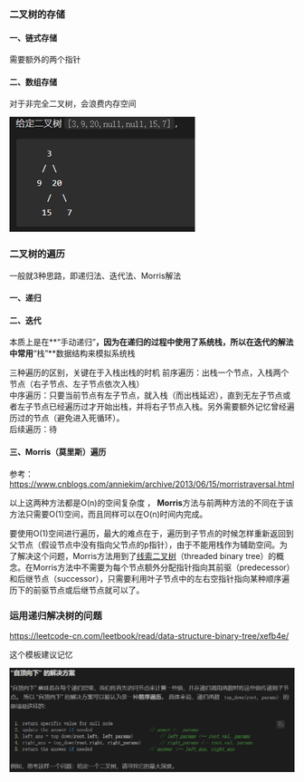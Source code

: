 ### 二叉树的存储

#### 一、链式存储

需要额外的两个指针



#### 二、数组存储

对于非完全二叉树，会浪费内存空间

![1602292804056](../image/二叉树的存储.png)





### 二叉树的遍历

一般就3种思路，即递归法、迭代法、Morris解法


#### 一、递归



#### 二、迭代

本质上是在**“手动递归”**，因为在递归的过程中使用了系统栈，所以在迭代的解法中常用**“栈”**数据结构来模拟系统栈 

三种遍历的区别，关键在于入栈出栈的时机
前序遍历：出栈一个节点，入栈两个节点（右子节点、左子节点依次入栈）    
中序遍历：只要当前节点有左子节点，就入栈（而出栈延迟），直到无左子节点或者左子节点已经遍历过才开始出栈，并将右子节点入栈。另外需要额外记忆曾经遍历过的节点（避免进入死循环）。    
后续遍历：待           


#### 三、Morris（莫里斯）遍历

参考：https://www.cnblogs.com/anniekim/archive/2013/06/15/morristraversal.html



以上这两种方法都是O(n)的空间复杂度 ， **Morris**方法与前两种方法的不同在于该方法只需要O(1)空间，而且同样可以在O(n)时间内完成。 

要使用O(1)空间进行遍历，最大的难点在于，遍历到子节点的时候怎样重新返回到父节点（假设节点中没有指向父节点的p指针），由于不能用栈作为辅助空间。为了解决这个问题，Morris方法用到了[线索二叉树](http://en.wikipedia.org/wiki/Threaded_binary_tree#The_array_of_Inorder_traversal)（threaded binary tree）的概念。在Morris方法中不需要为每个节点额外分配指针指向其前驱（predecessor）和后继节点（successor），只需要利用叶子节点中的左右空指针指向某种顺序遍历下的前驱节点或后继节点就可以了。



### 运用递归解决树的问题

https://leetcode-cn.com/leetbook/read/data-structure-binary-tree/xefb4e/

这个模板建议记忆

![1602298533065](../image/二叉树-递归模板.png)
